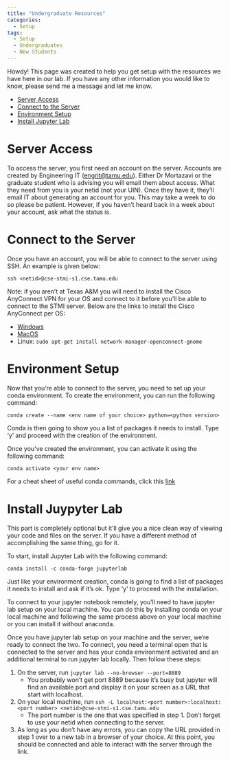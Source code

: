 ```yaml
---
title: "Undergraduate Resources"
categories:
  - Setup
tags:
  - Setup
  - Undergraduates
  - New Students
---
```


Howdy! This page was created to help you get setup with the resources we have here in our lab. If you have any other information you would like to know, please send me a message and let me know.

* [Server Access](#server-access)
* [Connect to the Server](#connect-to-the-server)
* [Environment Setup](#environment-setup)
* [Install Jupyter Lab](#install-jupyter-lab)


# Server Access

To access the server, you first need an account on the server. Accounts are created by Engineering IT (engrit@tamu.edu). Either Dr Mortazavi or the graduate student who is advising you will email them about access. What they need from you is your netid (not your UIN). Once they have it, they’ll email IT about generating an account for you. This may take a week to do so please be patient. However, if you haven’t heard back in a week about your account, ask what the status is.

# Connect to the Server

Once you have an account, you will be able to connect to the server using SSH. An example is given below:

`ssh <netid>@cse-stmi-s1.cse.tamu.edu`

Note: if you aren’t at Texas A&M you will need to install the Cisco AnyConnect VPN for your OS and connect to it before you’ll be able to connect to the STMI server. Below are the links to install the Cisco AnyConnect per OS:

* [Windows](https://servicenow.tamu.edu/tamucs?id=tamucs_kb_article&sys_id=4b744a4d1b6e30d89b92ed35624bcb0b)
* [MacOS](https://servicenow.tamu.edu/tamucs?id=tamucs_kb_article&sys_id=48c977fcdbffdc10de49f271399619c6)
* Linux: `sudo apt-get install network-manager-openconnect-gnome`

# Environment Setup

Now that you’re able to connect to the server, you need to set up your conda environment. To create the environment, you can run the following command:

`conda create --name <env name of your choice> python=<python version>`

Conda is then going to show you a list of packages it needs to install. Type ‘y’ and proceed with the creation of the environment. 

Once you’ve created the environment, you can activate it using the following command:

`conda activate <your env name>`

For a cheat sheet of useful conda commands, click this [link](https://docs.conda.io/projects/conda/en/4.6.0/_downloads/52a95608c49671267e40c689e0bc00ca/conda-cheatsheet.pdf)

# Install Juypyter Lab

This part is completely optional but it’ll give you a nice clean way of viewing your code and files on the server. If you have a different method of accomplishing the same thing, go for it. 

To start, install Jupyter Lab with the following command:

`conda install -c conda-forge jupyterlab`

Just like your environment creation, conda is going to find a list of packages it needs to install and ask if it’s ok. Type ‘y’ to proceed with the installation.

To connect to your jupyter notebook remotely, you’ll need to have jupyter lab setup on your local machine. You can do this by installing conda on your local machine and following the same process above on your local machine or you can install it without anaconda.

Once you have jupyter lab setup on your machine and the server, we’re ready to connect the two. To connect, you need a terminal open that is connected to the server and has your conda environment activated and an additional terminal to run jupyter lab locally. Then follow these steps:

1. On the server, run `jupyter lab --no-browser --port=8889`
    * You probably won’t get port 8889 because it’s busy but jupyter will find an available port and display it on your screen as a URL that start with localhost.
2. On your local machine, run `ssh -L localhost:<port number>:localhost:<port number> <netid>@cse-stmi-s1.cse.tamu.edu`
    * The port number is the one that was specified in step 1. Don’t forget to use your netid when connecting to the server.
3. As long as you don’t have any errors, you can copy the URL provided in step 1 over to a new tab in a browser of your choice. At this point, you should be connected and able to interact with the server through the link. 

